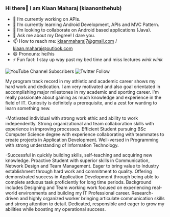 ### Hi there👋 I am Kiaan Maharaj (kiaanonthehub)

- 🔭 I’m currently working on APIs.
- 🌱 I’m currently learning Android Development, APIs and MVC Pattern.
- 👯 I’m looking to collaborate on Android based applications (Java).
- 💬 Ask me about my Degree! I dare you.
- 📫 How to reach me: kiaanmaharaj7@gmail.com / kiaan.maharaj@outlook.com
- 😄 Pronouns: he/his
- ⚡ Fun fact: I stay up way past my bed time and miss lectures *wink* *wink*

![YouTube Channel Subscribers](https://img.shields.io/youtube/channel/subscribers/UCQqkIh-Ah1SKYYoldz-vzrQ?label=Subcribe%20to%20my%20Youtube%20Channel&style=social) ![Twitter Follow](https://img.shields.io/twitter/follow/kiaanmyraj?label=Follow%20my%20Twitter&style=social)


My program track record in my athletic and academic career shows my hard work and dedication. I am very motivated and also goal orientated in accomplishing major milestones in my academic and sporting career. I'm really passionate about gaining as much knowledge and experience in the field of IT.
Curiosity is definitely a prerequisite, and a zest for wanting to learn something new.

-Motivated individual with strong work ethic and ability to work independently. Strong organizational and team collaboration skills with experience in improving processes. Efficient Student pursuing BSc Computer Science degree with experience collaborating with teammates to create projects in Application Development. Well-versed in Programming with strong understanding of Information Technology. 

-Successful in quickly building skills, self-teaching and acquiring new knowledge. Proactive Student with superior skills in Communication, Network Design and Team Management. Eager to bring value to Industry establishment through hard work and commitment to quality. Offering demonstrated success in Application Development through being able to complete arduous task proficiently for long time periods. Background includes Designing and Team working work focused on experiencing real-world environments and building my IT Professional career. Research-driven and highly organized worker bringing articulate communication skills and strong attention to detail. Dedicated, responsible and eager to grow my abilities while boosting my operational success.
